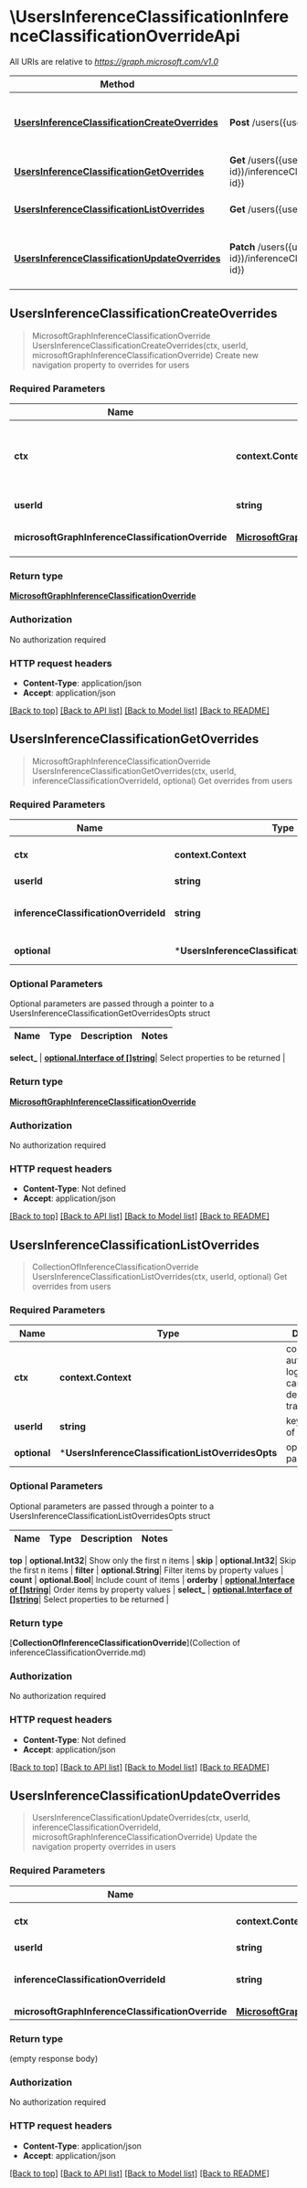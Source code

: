 # \UsersInferenceClassificationInferenceClassificationOverrideApi

All URIs are relative to *https://graph.microsoft.com/v1.0*

Method | HTTP request | Description
------------- | ------------- | -------------
[**UsersInferenceClassificationCreateOverrides**](UsersInferenceClassificationInferenceClassificationOverrideApi.md#UsersInferenceClassificationCreateOverrides) | **Post** /users({user-id})/inferenceClassification/overrides | Create new navigation property to overrides for users
[**UsersInferenceClassificationGetOverrides**](UsersInferenceClassificationInferenceClassificationOverrideApi.md#UsersInferenceClassificationGetOverrides) | **Get** /users({user-id})/inferenceClassification/overrides({inferenceClassificationOverride-id}) | Get overrides from users
[**UsersInferenceClassificationListOverrides**](UsersInferenceClassificationInferenceClassificationOverrideApi.md#UsersInferenceClassificationListOverrides) | **Get** /users({user-id})/inferenceClassification/overrides | Get overrides from users
[**UsersInferenceClassificationUpdateOverrides**](UsersInferenceClassificationInferenceClassificationOverrideApi.md#UsersInferenceClassificationUpdateOverrides) | **Patch** /users({user-id})/inferenceClassification/overrides({inferenceClassificationOverride-id}) | Update the navigation property overrides in users



## UsersInferenceClassificationCreateOverrides

> MicrosoftGraphInferenceClassificationOverride UsersInferenceClassificationCreateOverrides(ctx, userId, microsoftGraphInferenceClassificationOverride)
Create new navigation property to overrides for users

### Required Parameters


Name | Type | Description  | Notes
------------- | ------------- | ------------- | -------------
**ctx** | **context.Context** | context for authentication, logging, cancellation, deadlines, tracing, etc.
**userId** | **string**| key: user-id of user | 
**microsoftGraphInferenceClassificationOverride** | [**MicrosoftGraphInferenceClassificationOverride**](MicrosoftGraphInferenceClassificationOverride.md)| New navigation property | 

### Return type

[**MicrosoftGraphInferenceClassificationOverride**](microsoft.graph.inferenceClassificationOverride.md)

### Authorization

No authorization required

### HTTP request headers

- **Content-Type**: application/json
- **Accept**: application/json

[[Back to top]](#) [[Back to API list]](../README.md#documentation-for-api-endpoints)
[[Back to Model list]](../README.md#documentation-for-models)
[[Back to README]](../README.md)


## UsersInferenceClassificationGetOverrides

> MicrosoftGraphInferenceClassificationOverride UsersInferenceClassificationGetOverrides(ctx, userId, inferenceClassificationOverrideId, optional)
Get overrides from users

### Required Parameters


Name | Type | Description  | Notes
------------- | ------------- | ------------- | -------------
**ctx** | **context.Context** | context for authentication, logging, cancellation, deadlines, tracing, etc.
**userId** | **string**| key: user-id of user | 
**inferenceClassificationOverrideId** | **string**| key: inferenceClassificationOverride-id of inferenceClassificationOverride | 
 **optional** | ***UsersInferenceClassificationGetOverridesOpts** | optional parameters | nil if no parameters

### Optional Parameters

Optional parameters are passed through a pointer to a UsersInferenceClassificationGetOverridesOpts struct


Name | Type | Description  | Notes
------------- | ------------- | ------------- | -------------


 **select_** | [**optional.Interface of []string**](string.md)| Select properties to be returned | 

### Return type

[**MicrosoftGraphInferenceClassificationOverride**](microsoft.graph.inferenceClassificationOverride.md)

### Authorization

No authorization required

### HTTP request headers

- **Content-Type**: Not defined
- **Accept**: application/json

[[Back to top]](#) [[Back to API list]](../README.md#documentation-for-api-endpoints)
[[Back to Model list]](../README.md#documentation-for-models)
[[Back to README]](../README.md)


## UsersInferenceClassificationListOverrides

> CollectionOfInferenceClassificationOverride UsersInferenceClassificationListOverrides(ctx, userId, optional)
Get overrides from users

### Required Parameters


Name | Type | Description  | Notes
------------- | ------------- | ------------- | -------------
**ctx** | **context.Context** | context for authentication, logging, cancellation, deadlines, tracing, etc.
**userId** | **string**| key: user-id of user | 
 **optional** | ***UsersInferenceClassificationListOverridesOpts** | optional parameters | nil if no parameters

### Optional Parameters

Optional parameters are passed through a pointer to a UsersInferenceClassificationListOverridesOpts struct


Name | Type | Description  | Notes
------------- | ------------- | ------------- | -------------

 **top** | **optional.Int32**| Show only the first n items | 
 **skip** | **optional.Int32**| Skip the first n items | 
 **filter** | **optional.String**| Filter items by property values | 
 **count** | **optional.Bool**| Include count of items | 
 **orderby** | [**optional.Interface of []string**](string.md)| Order items by property values | 
 **select_** | [**optional.Interface of []string**](string.md)| Select properties to be returned | 

### Return type

[**CollectionOfInferenceClassificationOverride**](Collection of inferenceClassificationOverride.md)

### Authorization

No authorization required

### HTTP request headers

- **Content-Type**: Not defined
- **Accept**: application/json

[[Back to top]](#) [[Back to API list]](../README.md#documentation-for-api-endpoints)
[[Back to Model list]](../README.md#documentation-for-models)
[[Back to README]](../README.md)


## UsersInferenceClassificationUpdateOverrides

> UsersInferenceClassificationUpdateOverrides(ctx, userId, inferenceClassificationOverrideId, microsoftGraphInferenceClassificationOverride)
Update the navigation property overrides in users

### Required Parameters


Name | Type | Description  | Notes
------------- | ------------- | ------------- | -------------
**ctx** | **context.Context** | context for authentication, logging, cancellation, deadlines, tracing, etc.
**userId** | **string**| key: user-id of user | 
**inferenceClassificationOverrideId** | **string**| key: inferenceClassificationOverride-id of inferenceClassificationOverride | 
**microsoftGraphInferenceClassificationOverride** | [**MicrosoftGraphInferenceClassificationOverride**](MicrosoftGraphInferenceClassificationOverride.md)| New navigation property values | 

### Return type

 (empty response body)

### Authorization

No authorization required

### HTTP request headers

- **Content-Type**: application/json
- **Accept**: application/json

[[Back to top]](#) [[Back to API list]](../README.md#documentation-for-api-endpoints)
[[Back to Model list]](../README.md#documentation-for-models)
[[Back to README]](../README.md)

